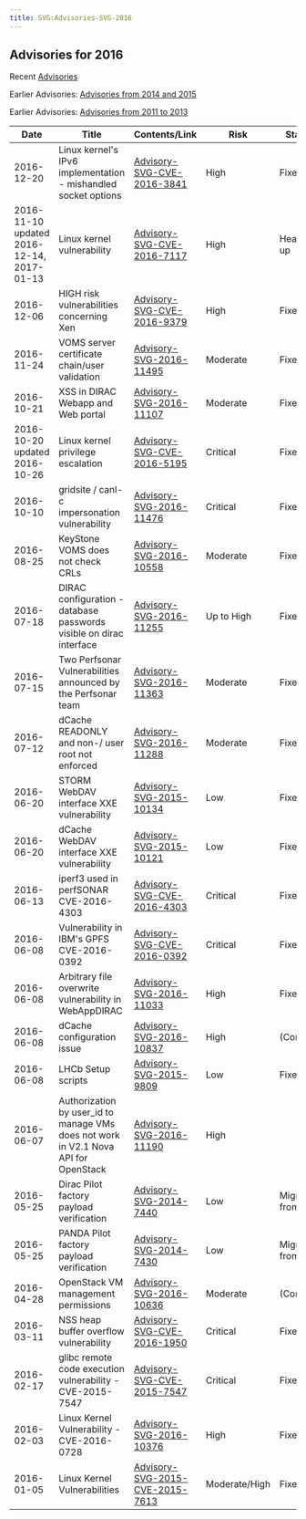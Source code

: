 ```yaml
---
title: SVG:Advisories-SVG-2016
---
```


## Advisories for 2016

Recent [Advisories](./README.md)

Earlier Advisories:
[Advisories from 2014 and 2015](./Advisories-SVG-2014-2015.md)

Earlier Advisories:
[Advisories from 2011 to 2013](./Advisories-SVG-2011-2013.md)

| Date                                      | Title                                                                               | Contents/Link                                                                    | Risk          | Status         |
| ----------------------------------------- | ----------------------------------------------------------------------------------- | -------------------------------------------------------------------------------- | ------------- | -------------- |
| 2016-12-20                                | Linux kernel's IPv6 implementation - mishandled socket options                      | [Advisory-SVG-CVE-2016-3841](./2016/Advisory-SVG-CVE-2016-3841.md)           | High          | Fixed          |
| 2016-11-10 updated 2016-12-14, 2017-01-13 | Linux kernel vulnerability                                                          | [Advisory-SVG-CVE-2016-7117](./2016/Advisory-SVG-CVE-2016-7117.md)           | High          | Heads up       |
| 2016-12-06                                | HIGH risk vulnerabilities concerning Xen                                            | [Advisory-SVG-CVE-2016-9379](./2016/Advisory-SVG-CVE-2016-9379.md)           | High          | Fixed          |
| 2016-11-24                                | VOMS server certificate chain/user validation                                       | [Advisory-SVG-2016-11495](./2016/Advisory-SVG-2016-11495.md)                 | Moderate      | Fixed          |
| 2016-10-21                                | XSS in DIRAC Webapp and Web portal                                                  | [Advisory-SVG-2016-11107](./2016/Advisory-SVG-2016-11107.md)                 | Moderate      | Fixed          |
| 2016-10-20 updated 2016-10-26             | Linux kernel privilege escalation                                                   | [Advisory-SVG-CVE-2016-5195](./2016/Advisory-SVG-CVE-2016-5195.md)           | Critical      | Fixed          |
| 2016-10-10                                | gridsite / canl-c impersonation vulnerability                                       | [Advisory-SVG-2016-11476](./2016/Advisory-SVG-2016-11476.md)                 | Critical      | Fixed          |
| 2016-08-25                                | KeyStone VOMS does not check CRLs                                                   | [Advisory-SVG-2016-10558](./2016/Advisory-SVG-2016-10558.md)                 | Moderate      | Fixed          |
| 2016-07-18                                | DIRAC configuration - database passwords visible on dirac interface                 | [Advisory-SVG-2016-11255](./2016/Advisory-SVG-2016-11255.md)                 | Up to High    | Fixed          |
| 2016-07-15                                | Two Perfsonar Vulnerabilities announced by the Perfsonar team                       | [Advisory-SVG-2016-11363](./2016/Advisory-SVG-2016-11363.md)                 | Moderate      | Fixed          |
| 2016-07-12                                | dCache READONLY and non-/ user root not enforced                                    | [Advisory-SVG-2016-11288](./2016/Advisory-SVG-2016-11288.md)                 | Moderate      | Fixed          |
| 2016-06-20                                | STORM WebDAV interface XXE vulnerability                                            | [Advisory-SVG-2015-10134](./2015/Advisory-SVG-2015-10134.md)                 | Low           | Fixed          |
| 2016-06-20                                | dCache WebDAV interface XXE vulnerability                                           | [Advisory-SVG-2015-10121](./2015/Advisory-SVG-2015-10121.md)                 | Low           | Fixed          |
| 2016-06-13                                | iperf3 used in perfSONAR CVE-2016-4303                                              | [Advisory-SVG-CVE-2016-4303](./2016/Advisory-SVG-CVE-2016-4303.md)           | Critical      | Fixed          |
| 2016-06-08                                | Vulnerability in IBM's GPFS CVE-2016-0392                                           | [Advisory-SVG-CVE-2016-0392](./2016/Advisory-SVG-CVE-2016-0392.md)           | Critical      | Fixed          |
| 2016-06-08                                | Arbitrary file overwrite vulnerability in WebAppDIRAC                               | [Advisory-SVG-2016-11033](./2016/Advisory-SVG-2016-11033.md)                 | High          | Fixed          |
| 2016-06-08                                | dCache configuration issue                                                          | [Advisory-SVG-2016-10837](./2016/Advisory-SVG-2016-10837.md)                 | High          | (Config)       |
| 2016-06-08                                | LHCb Setup scripts                                                                  | [Advisory-SVG-2015-9809](./2015/Advisory-SVG-2015-9809.md)                   | Low           | Fixed          |
| 2016-06-07                                | Authorization by user_id to manage VMs does not work in V2.1 Nova API for OpenStack | [Advisory-SVG-2016-11190](./2016/Advisory-SVG-2016-11190.md)                 | High          |                |
| 2016-05-25                                | Dirac Pilot factory payload verification                                            | [Advisory-SVG-2014-7440](./2014/Advisory-SVG-2014-7440.md)                   | Low           | Migrating from |
| 2016-05-25                                | PANDA Pilot factory payload verification                                            | [Advisory-SVG-2014-7430](./2014/Advisory-SVG-2014-7430.md)                   | Low           | Migrating from |
| 2016-04-28                                | OpenStack VM management permissions                                                 | [Advisory-SVG-2016-10636](./2016/Advisory-SVG-2016-10636.md)                 | Moderate      | (Config)       |
| 2016-03-11                                | NSS heap buffer overflow vulnerability                                              | [Advisory-SVG-CVE-2016-1950](./2016/Advisory-SVG-CVE-2016-1950.md)           | Critical      | Fixed          |
| 2016-02-17                                | glibc remote code execution vulnerability - CVE-2015-7547                           | [Advisory-SVG-CVE-2015-7547](./2015/Advisory-SVG-CVE-2015-7547.md)           | Critical      | Fixed          |
| 2016-02-03                                | Linux Kernel Vulnerability - CVE-2016-0728                                          | [Advisory-SVG-2016-10376](./2016/Advisory-SVG-2016-10376.md)                 | High          | Fixed          |
| 2016-01-05                                | Linux Kernel Vulnerabilities                                                        | [Advisory-SVG-2015-CVE-2015-7613](./2015/Advisory-SVG-2015-CVE-2015-7613.md) | Moderate/High | Fixed          |
